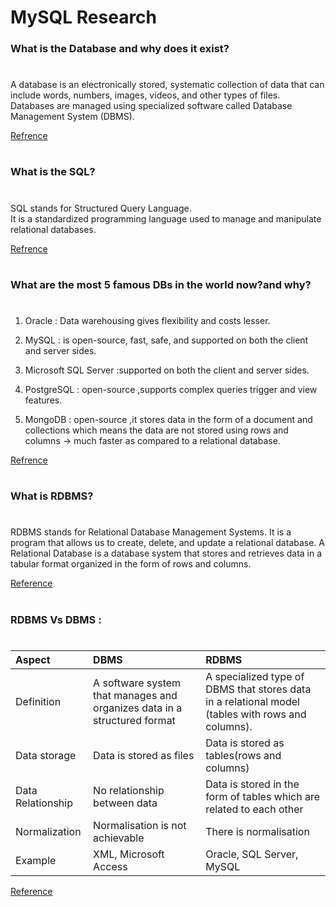# MySQL Research
### What is the Database and why does it exist?
#
A database is an electronically stored, systematic collection of data that can include words, numbers, images, videos, and other types of files.   
Databases are managed using specialized software called Database Management System (DBMS).

[Refrence](https://www.geeksforgeeks.org/what-is-database/)
#
### What is the SQL?
#
SQL stands for Structured Query Language.  
It is a standardized programming language used to manage and manipulate relational databases.

[Refrence](https://www.geeksforgeeks.org/what-is-sql/)

#

### What are the most 5 famous DBs in the world now?and why?
#
1. Oracle : Data warehousing gives flexibility and costs lesser.
2. MySQL : is open-source, fast, safe, and supported on both the client and server sides.
3. Microsoft SQL Server :supported on both the client and server sides.
4. PostgreSQL : open-source ,supports complex queries trigger and view features.

1. MongoDB : open-source ,it stores data in the form of a document and collections which means the data are not stored using rows and columns -> much faster as compared to a relational database. 

[Refrence](https://www.geeksforgeeks.org/most-popular-databases/)

#
### What is RDBMS?
#
RDBMS stands for Relational Database Management Systems. It is a program that allows us to create, delete, and update a relational database. A Relational Database is a database system that stores and retrieves data in a tabular format organized in the form of rows and columns.

[Reference](https://www.geeksforgeeks.org/rdbms-full-form/)
#
### RDBMS Vs DBMS :
#
| **Aspect**        | **DBMS**                                                                 | **RDBMS**                                                                                         |
| :---------------- | :----------------------------------------------------------------------- | :------------------------------------------------------------------------------------------------ |
| Definition        | A software system that manages and organizes data in a structured format | A specialized type of DBMS that stores data in a relational model (tables with rows and columns). |
| Data storage      | Data is stored as files                                                  | Data is stored as tables(rows and columns)                                                        |
| Data Relationship | No relationship between data                                             | Data is stored in the form of tables which are related to each other                              |
| Normalization     | Normalisation is not achievable                                          | There is normalisation                                                                            |
| Example           | XML, Microsoft Access                                                    | Oracle, SQL Server, MySQL                                                                         |

[Reference](https://www.geeksforgeeks.org/difference-between-rdbms-and-dbms/)
#


